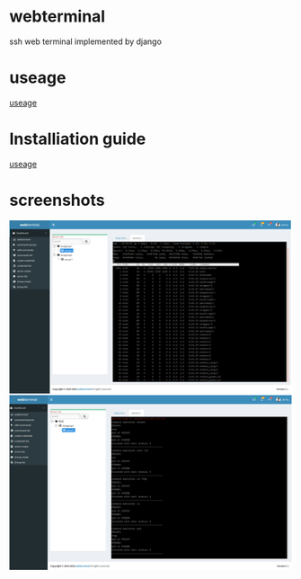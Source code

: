 # webterminal
ssh web terminal implemented by django
# useage
[useage](./doc/usage_en.md) 
# Installiation guide
[useage](./doc/install_en.md) 
# screenshots
![screenshots](./screenshots/screenshots1.png  "screenshots")
![screenshots](./screenshots/screenshots2.png  "screenshots")
